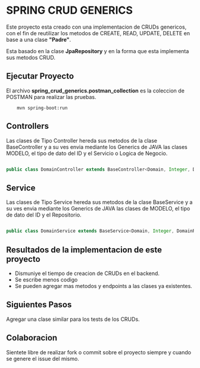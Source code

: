 # SPRING CRUD GENERICS

Este proyecto esta creado con una implementacion de CRUDs genericos, con el fin de reutilizar los metodos de CREATE, READ, UPDATE, DELETE en base a una clase **"Padre"**.

Esta basado en la clase **JpaRepository** y en la forma que esta implementa sus metodos CRUD.

## Ejecutar Proyecto

El archivo **spring_crud_generics.postman_collection** es la coleccion de POSTMAN para realizar las pruebas.

```
    mvn spring-boot:run
```

## Controllers

Las clases de Tipo Controller hereda sus metodos de la clase BaseController y a su ves envia mediante los Generics de JAVA  las clases MODELO, el tipo de dato del ID y el Servicio o Logica de Negocio.

```java

public class DomainController extends BaseController<Domain, Integer, DomainService>

```

## Service

Las clases de Tipo Service hereda sus metodos de la clase BaseService y a su ves envia mediante los Generics de JAVA las clases de MODELO, el tipo de dato del ID y el Repositorio.

```java

public class DomainService extends BaseService<Domain, Integer, DomainRepository>

```

## Resultados de la implementacion de este proyecto

- Dismuniye el tiempo de creacion de CRUDs en el backend.
- Se escribe menos codigo
- Se pueden agregar mas metodos y endpoints a las clases ya existentes.


## Siguientes Pasos

Agregar una clase similar para los tests de los CRUDs.


## Colaboracion

Sientete libre de realizar fork o commit sobre el proyecto siempre y cuando se genere el issue del mismo.